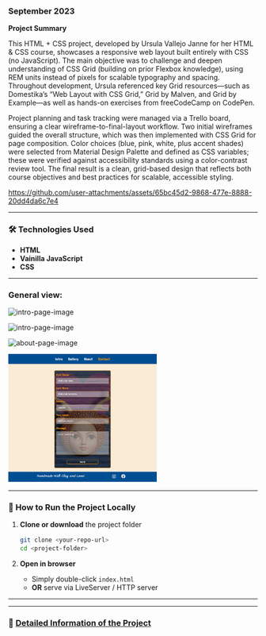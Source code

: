 ### September 2023

**Project Summary**

This HTML + CSS project, developed by Ursula Vallejo Janne for her HTML & CSS course, showcases a responsive web layout built entirely with CSS (no JavaScript). The main objective was to challenge and deepen understanding of CSS Grid (building on prior Flexbox knowledge), using REM units instead of pixels for scalable typography and spacing. Throughout development, Ursula referenced key Grid resources—such as Domestika’s “Web Layout with CSS Grid,” Grid by Malven, and Grid by Example—as well as hands-on exercises from freeCodeCamp on CodePen.

Project planning and task tracking were managed via a Trello board, ensuring a clear wireframe-to-final-layout workflow. Two initial wireframes guided the overall structure, which was then implemented with CSS Grid for page composition. Color choices (blue, pink, white, plus accent shades) were selected from Material Design Palette and defined as CSS variables; these were verified against accessibility standards using a color-contrast review tool. The final result is a clean, grid-based design that reflects both course objectives and best practices for scalable, accessible styling.


https://github.com/user-attachments/assets/65bc45d2-9868-477e-8888-20dd4da6c7e4


---

### 🛠️ Technologies Used

- **HTML**
- **Vainilla JavaScript**
- **CSS**

---

### General view:

<img
  src="documentation/introPageView.png"
  alt="intro-page-image"
  width="300"
/>

<img
  src="documentation/galleryPageView.png"
  alt="intro-page-image"
  width="300"
/>

<img
  src="documentation/aboutPageView.png"
  alt="about-page-image"
  width="300"
/>

<img
  src="documentation/contactPageView.png"
  alt="intro-page-image"
  width="300"
/>

---

### 🚀 How to Run the Project Locally

1. **Clone or download** the project folder

   ```bash
   git clone <your-repo-url>
   cd <project-folder>
   ```

2. **Open in browser**

   - Simply double-click `index.html`
   - **OR** serve via LiveServer / HTTP server

---

---

### 📄 [Detailed Information of the Project](Detail_Info.md)
